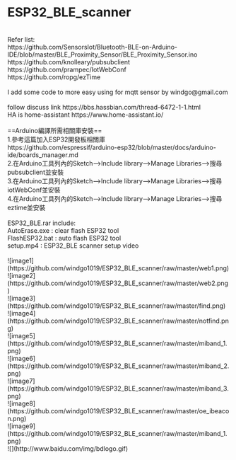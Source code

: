 # ESP32_BLE_scanner
</br>
Refer list:</br>
 https://github.com/SensorsIot/Bluetooth-BLE-on-Arduino-IDE/blob/master/BLE_Proximity_Sensor/BLE_Proximity_Sensor.ino</br>
 https://github.com/knolleary/pubsubclient</br>
 https://github.com/prampec/IotWebConf</br>
 https://github.com/ropg/ezTime</br>
  </br>
 I add some code to more easy using for mqtt sensor by windgo@gmail.com</br>
 </br>
 follow discuss link https://bbs.hassbian.com/thread-6472-1-1.html</br>
 HA is home-assistant https://www.home-assistant.io/</br>
</br>
==Arduino編譯所需相關庫安裝==</br>
1.參考這篇加入ESP32開發板相關庫</br>
https://github.com/espressif/arduino-esp32/blob/master/docs/arduino-ide/boards_manager.md</br>
2.在Arduino工具列內的Sketch-->Include library-->Manage Libraries-->搜尋pubsubclient並安裝</br>
3.在Arduino工具列內的Sketch-->Include library-->Manage Libraries-->搜尋iotWebConf並安裝</br>
4.在Arduino工具列內的Sketch-->Include library-->Manage Libraries-->搜尋eztime並安裝</br>
</br>
ESP32_BLE.rar include:</br>
AutoErase.exe : clear flash ESP32 tool</br>
FlashESP32.bat : auto flash ESP32 tool</br>
setup.mp4 : ESP32_BLE scanner setup video</br>
</br>
![image1](https://github.com/windgo1019/ESP32_BLE_scanner/raw/master/web1.png)</br>
![image2](https://github.com/windgo1019/ESP32_BLE_scanner/raw/master/web2.png)</br>
![image3](https://github.com/windgo1019/ESP32_BLE_scanner/raw/master/find.png)</br>
![image4](https://github.com/windgo1019/ESP32_BLE_scanner/raw/master/notfind.png)</br>
![image5](https://github.com/windgo1019/ESP32_BLE_scanner/raw/master/miband_1.png)</br>
![image6](https://github.com/windgo1019/ESP32_BLE_scanner/raw/master/miband_2.png)</br>
![image7](https://github.com/windgo1019/ESP32_BLE_scanner/raw/master/miband_3.png)</br>
![image8](https://github.com/windgo1019/ESP32_BLE_scanner/raw/master/oe_ibeacon.png)</br>
![image9](https://github.com/windgo1019/ESP32_BLE_scanner/raw/master/miband_1.png)</br>
![](http://www.baidu.com/img/bdlogo.gif)
